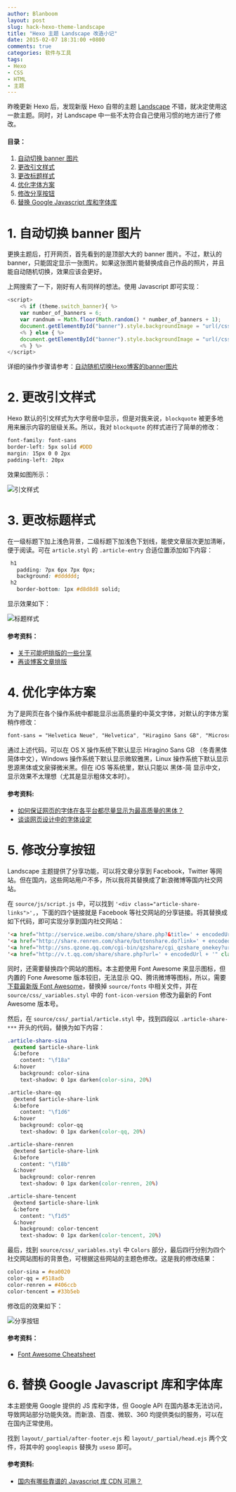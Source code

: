 ```yaml
---
author: Blanboom
layout: post
slug: hack-hexo-theme-landscape
title: "Hexo 主题 Landscape 改造小记"
date: 2015-02-07 18:31:00 +0800
comments: true
categories: 软件与工具
tags:
- Hexo
- CSS
- HTML
- 主题
---
```


昨晚更新 Hexo 后，发现新版 Hexo 自带的主题 [Landscape](https://github.com/hexojs/hexo-theme-landscape) 不错，就决定使用这一款主题。同时，对 Landscape 中一些不太符合自己使用习惯的地方进行了修改。

#### 目录：

1. [自动切换 banner 图片](#toc_0)
2. [更改引文样式](#toc_1)
3. [更改标题样式](#toc_2)
4. [优化字体方案](#toc_3)
5. [修改分享按钮](#toc_4)
6. [替换 Google Javascript 库和字体库](#toc_5)

<!-- more -->

<h1 id="toc_0">1. 自动切换 banner 图片</h1>

更换主题后，打开网页，首先看到的是顶部大大的 banner 图片。不过，默认的 banner，只能固定显示一张图片。如果这张图片能替换成自己作品的照片，并且能自动随机切换，效果应该会更好。

上网搜索了一下，刚好有人有同样的想法。使用 Javascript 即可实现：

``` javascript
<script>
    <% if (theme.switch_banner){ %>
    var number_of_banners = 6;
    var randnum = Math.floor(Math.random() * number_of_banners + 1);
    document.getElementById("banner").style.backgroundImage = "url(/css/images/banner" + randnum + ".jpg)";
    <% } else { %>
    document.getElementById("banner").style.backgroundImage = "url(/css/images/banner.jpg)";
    <% } %>
</script>
```

详细的操作步骤请参考：[自动随机切换Hexo博客的banner图片](http://kuangqi.me/tricks/hexo-banner-auto-switcher/)

<h1 id="toc_1">2. 更改引文样式</h1>

Hexo 默认的引文样式为大字号居中显示，但是对我来说，`blockquote` 被更多地用来展示内容的层级关系。所以，我对 `blockquote` 的样式进行了简单的修改：

``` css
font-family: font-sans
border-left: 5px solid #DDD
margin: 15px 0 0 2px
padding-left: 20px
```

效果如图所示：

![引文样式](http://blanboom.org/images/2015/02/hexo_theme_blockquote.png)

<h1 id="toc_2">3. 更改标题样式</h1>

在一级标题下加上浅色背景，二级标题下加浅色下划线，能使文章层次更加清晰，便于阅读。可在 `article.styl` 的 `.article-entry` 合适位置添加如下内容：

``` css
 h1
   padding: 7px 6px 7px 0px;
   background: #dddddd;
 h2
   border-bottom: 1px #d8d8d8 solid;
```

显示效果如下：

![标题样式](http://blanboom.org/images/2015/02/hexo_theme_title.png)

#### 参考资料：

* [关于可能吧排版的一些分享](http://www.windson.in/?p=573)
* [再谈博客文章排版](http://wangyueblog.com/2010/08/27/blog-post-layout/)

<h1 id="toc_3">4. 优化字体方案</h1>

为了是网页在各个操作系统中都能显示出高质量的中英文字体，对默认的字体方案稍作修改：

``` css
font-sans = "Helvetica Neue", "Helvetica", "Hiragino Sans GB", "Microsoft YaHei", "Source Han Sans CN", "WenQuanYi Micro Hei", Arial, sans-serif
```

通过上述代码，可以在 OS X 操作系统下默认显示 Hiragino Sans GB （冬青黑体简体中文），Windows 操作系统下默认显示微软雅黑，Linux 操作系统下默认显示思源黑体或文泉驿微米黑。但在 iOS 等系统里，默认只能以 黑体-简 显示中文，显示效果不太理想（尤其是显示粗体文本时）。

#### 参考资料:

* [如何保证网页的字体在各平台都尽量显示为最高质量的黑体？](http://www.zhihu.com/question/19911793)
* [谈谈网页设计中的字体设定](http://ptbsare.org/2014/09/24/谈谈网页设计中的字体设定/)

<h1 id="toc_4">5. 修改分享按钮</h1>

Landscape 主题提供了分享功能，可以将文章分享到 Facebook，Twitter 等网站。但在国内，这些网站用户不多，所以我将其替换成了新浪微博等国内社交网站。

在 `source/js/script.js` 中，可以找到 `'<div class="article-share-links">',`，下面的四个链接就是 Facebook 等社交网站的分享链接。将其替换成如下代码，即可实现分享到国内社交网站：

``` html
'<a href="http://service.weibo.com/share/share.php?&title=' + encodedUrl + '" class="article-share-sina" target="_blank" title="微博"></a>',
'<a href="http://share.renren.com/share/buttonshare.do?link=' + encodedUrl + '" class="article-share-renren" target="_blank" title="人人"></a>',
'<a href="http://sns.qzone.qq.com/cgi-bin/qzshare/cgi_qzshare_onekey?url=' + encodedUrl + '" class="article-share-qq" target="_blank" title="QQ 空间"></a>',
'<a href="http://v.t.qq.com/share/share.php?url=' + encodedUrl + '" class="article-share-tencent" target="_blank" title="腾讯微博"></a>',
```

同时，还需要替换四个网站的图标。本主题使用 Font Awesome 来显示图标，但内置的 Fone Awesome 版本较旧，无法显示 QQ、腾讯微博等图标，所以，需要[下载最新版 Font Awesome](http://fortawesome.github.io/Font-Awesome/)，替换掉 `source/fonts` 中相关文件，并在 `source/css/_variables.styl` 中的 `font-icon-version` 修改为最新的 Font Awesome 版本号。

然后，在 `source/css/_partial/article.styl` 中，找到四段以 `.article-share-***` 开头的代码，替换为如下内容：

``` css
.article-share-sina
  @extend $article-share-link
  &:before
    content: "\f18a"
  &:hover
    background: color-sina
    text-shadow: 0 1px darken(color-sina, 20%)

.article-share-qq
  @extend $article-share-link
  &:before
    content: "\f1d6"
  &:hover
    background: color-qq
    text-shadow: 0 1px darken(color-qq, 20%)

.article-share-renren
  @extend $article-share-link
  &:before
    content: "\f18b"
  &:hover
    background: color-renren
    text-shadow: 0 1px darken(color-renren, 20%)

.article-share-tencent
  @extend $article-share-link
  &:before
    content: "\f1d5"
  &:hover
    background: color-tencent
    text-shadow: 0 1px darken(color-tencent, 20%)
```

最后，找到 `source/css/_variables.styl` 中 `Colors` 部分，最后四行分别为四个社交网站图标的背景色，可根据这些网站的主题色修改。这是我的修改结果：

```css
color-sina = #ea0020
color-qq = #518adb
color-renren = #406ccb
color-tencent = #33b5eb
```

修改后的效果如下：

![分享按钮](http://blanboom.org/images/2015/02/hexo_theme_share.png)

#### 参考资料：

* [Font Awesome Cheatsheet](http://fortawesome.github.io/Font-Awesome/cheatsheet/)

<h1 id="toc_5">6. 替换 Google Javascript 库和字体库</h1>

本主题使用 Google 提供的 JS 库和字体，但 Google API 在国内基本无法访问，导致网站部分功能失效。而新浪、百度、微软、360 均提供类似的服务，可以在在国内正常使用。

找到 `layout/_partial/after-footer.ejs` 和 `layout/_partial/head.ejs` 两个文件，将其中的 `googleapis` 替换为 `useso` 即可。

#### 参考资料:

* [国内有哪些靠谱的 Javascript 库 CDN 可用？](http://www.zhihu.com/question/20227463)
